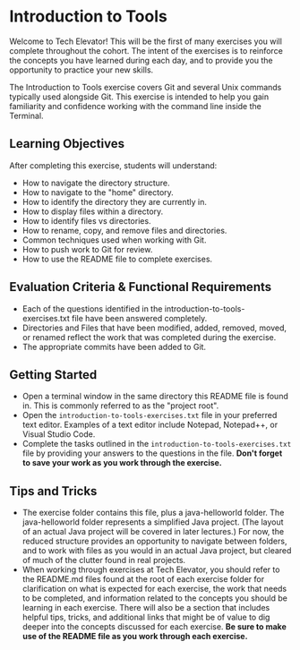 # Introduction to Tools

Welcome to Tech Elevator! This will be the first of many exercises you will complete throughout the cohort. The intent of the exercises is to reinforce the concepts you have learned during each day, and to provide you the opportunity to practice your new skills.

The Introduction to Tools exercise covers Git and several Unix commands typically used alongside Git. This exercise is intended to help you gain familiarity and confidence working with the command line inside the Terminal.

## Learning Objectives

After completing this exercise, students will understand:

* How to navigate the directory structure.
* How to navigate to the "home" directory.
* How to identify the directory they are currently in.
* How to display files within a directory.
* How to identify files vs directories.
* How to rename, copy, and remove files and directories.
* Common techniques used when working with Git.
* How to push work to Git for review.
* How to use the README file to complete exercises.

## Evaluation Criteria & Functional Requirements

* Each of the questions identified in the introduction-to-tools-exercises.txt file have been answered completely.
* Directories and Files that have been modified, added, removed, moved, or renamed reflect the work that was completed during the exercise.
* The appropriate commits have been added to Git.


## Getting Started

* Open a terminal window in the same directory this README file is found in. This is commonly referred to as the "project root".
* Open the `introduction-to-tools-exercises.txt` file in your preferred text editor. Examples of a text editor include Notepad, Notepad++, or Visual Studio Code.
* Complete the tasks outlined in the `introduction-to-tools-exercises.txt` file by providing your answers to the questions in the file. **Don't forget to save your work as you work through the exercise.**

## Tips and Tricks

* The exercise folder contains this file, plus a java-helloworld folder.  The java-helloworld folder represents a simplified Java project. (The layout of an
actual Java project will be covered in later lectures.) For now, the reduced structure provides an opportunity to navigate between folders, and to work with files as you would in an actual Java project, but cleared of much of the clutter found in real projects.
* When working through exercises at Tech Elevator, you should refer to the README.md files found at the root of each exercise folder for clarification on what is expected for each exercise, the work that needs to be completed, and information related to the concepts you should be learning in each exercise. There will also be a section that includes helpful tips, tricks, and additional links that might be of value to dig deeper into the concepts discussed for each exercise. **Be sure to make use of the README file as you work through each exercise.**
